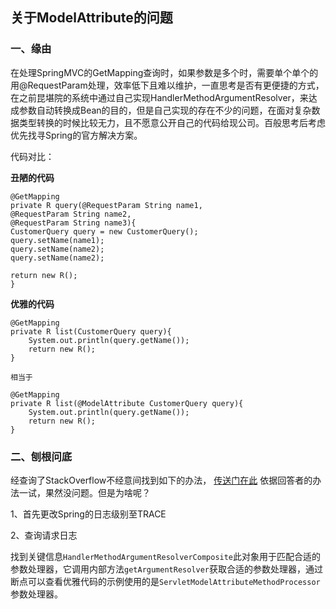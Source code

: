 ## 关于ModelAttribute的问题

### 一、缘由

在处理SpringMVC的GetMapping查询时，如果参数是多个时，需要单个单个的用@RequestParam处理，效率低下且难以维护，一直思考是否有更便捷的方式，在之前昆堪院的系统中通过自己实现HandlerMethodArgumentResolver，来达成参数自动转换成Bean的目的，但是自己实现的存在不少的问题，在面对复杂数据类型转换的时候比较无力，且不愿意公开自己的代码给现公司。百般思考后考虑优先找寻Spring的官方解决方案。

代码对比：

**丑陋的代码**

    @GetMapping
    private R query(@RequestParam String name1,
    @RequestParam String name2,
    @RequestParam String name3){
    CustomerQuery query = new CustomerQuery();
    query.setName(name1);
    query.setName(name2);
    query.setName(name2);
    
    return new R();
    }

**优雅的代码**

	@GetMapping
    private R list(CustomerQuery query){
        System.out.println(query.getName());
        return new R();
    }
	
	相当于

	@GetMapping
    private R list(@ModelAttribute CustomerQuery query){
        System.out.println(query.getName());
        return new R();
    }

### 二、刨根问底

经查询了StackOverflow不经意间找到如下的办法，
[传送门在此](https://stackoverflow.com/questions/41068956/java-spring-rest-api-handling-many-optional-parameters)
依据回答者的办法一试，果然没问题。但是为啥呢？

1、首先更改Spring的日志级别至TRACE

2、查询请求日志

找到关键信息`HandlerMethodArgumentResolverComposite`此对象用于匹配合适的参数处理器，它调用内部方法`getArgumentResolver`获取合适的参数处理器，通过断点可以查看优雅代码的示例使用的是`ServletModelAttributeMethodProcessor`参数处理器。